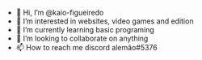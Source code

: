 - 👋 Hi, I’m @kaio-figueiredo
- 👀 I’m interested in websites, video games and edition
- 🌱 I’m currently learning basic programing
- 💞️ I’m looking to collaborate on anything
- 📫 How to reach me discord alemão#5376

<!---
kaio-alemao/kaio-alemao is a ✨ special ✨ repository because its `README.md` (this file) appears on your GitHub profile.
You can click the Preview link to take a look at your changes.
--->
